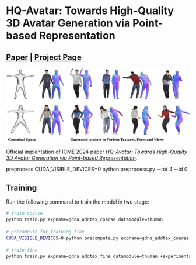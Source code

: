 # HQ-Avatar: Towards High-Quality 3D Avatar Generation via Point-based Representation
## [Paper]() | [Project Page]() 
<img src="assets/teaser.png" />

Official implentation of ICME 2024 paper [*HQ-Avatar: Towards High-Quality 3D Avatar Generation via Point-based Representation*]().

preprocess
CUDA_VISIBLE_DEVICES=0 python preprocess.py --tot 4 --id 0

## Training
Run the following command to train the model in two stage:
```bash
# train coarse
python train.py expname=gdna_addtex_coarse datamodule=thuman

# precompute for training fine
CUDA_VISIBLE_DEVICES=0 python precompute.py expname=gdna_addtex_coarse datamodule=thuman agent_tot=4 agent_id=0

# train fine
python train.py expname=gdna_addtex_fine datamodule=thuman +experiments=fine model.norm_network.multires=6 model.tex_network.multires=6 starting_path='./outputs/gdna_addtex_coarse/checkpoints/last.ckpt'
```